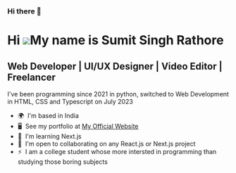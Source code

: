 ### Hi there 👋

<!--
**developer-sumit/developer-sumit** is a ✨ _special_ ✨ repository because its `README.md` (this file) appears on your GitHub profile.

Here are some ideas to get you started:

- 🔭 I’m currently working on ...
- 🌱 I’m currently learning ...
- 👯 I’m looking to collaborate on ...
- 🤔 I’m looking for help with ...
- 💬 Ask me about ...
- 📫 How to reach me: ...
- 😄 Pronouns: ...
- ⚡ Fun fact: ...
-->

Hi ![](https://user-images.githubusercontent.com/18350557/176309783-0785949b-9127-417c-8b55-ab5a4333674e.gif)My name is Sumit Singh Rathore
===========================================================================================================================================

Web Developer | UI/UX Designer | Video Editor | Freelancer
----------------------------------------------------------

I've been programming since 2021 in python, switched to Web Development in HTML, CSS and Typescript on July 2023

*   🌍  I'm based in India
*   🖥️  See my portfolio at [My Official Website](http://giantguy.web.app)
*   🧠  I'm learning Next.js
*   🤝  I'm open to collaborating on any React.js or Next.js project
*   ⚡  I am a college student whose more intersted in programming than studying those boring subjects
